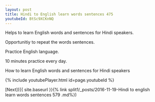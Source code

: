 ```yaml
---
layout: post
title: Hindi to English learn words sentences 475 
youtubeId: BtSc9XCKnNQ
---
```

 
 
Helps to learn English words and sentences for Hindi speakers.

Opportunitiy to repeat the words sentences. 

Practice English language. 
 
10 minutes practice every day. 
 
How to learn English words and sentences for Hindi speakers 
 
{% include youtubePlayer.html id=page.youtubeId %}
 
 
[Next]({{ site.baseurl }}{% link  split1/_posts/2016-11-19-Hindi to english learn words sentences 579 .md%})
 
